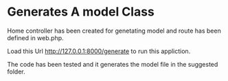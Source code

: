 # Generates A model Class

Home controller has been created for genetating model and route has been defined in web.php. 

Load this Url http://127.0.0.1:8000/generate to run this appliction.

The code has been tested and it generates the model file in the suggested folder. 

